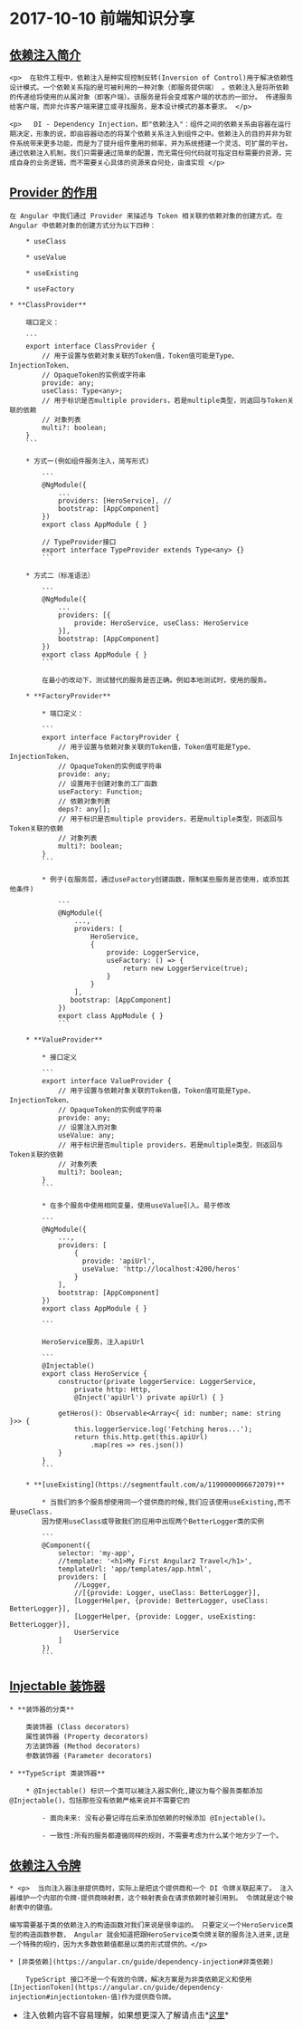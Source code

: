 # 2017-10-10 前端知识分享

## [依赖注入简介](https://segmentfault.com/a/1190000009612113)

    <p>  在软件工程中，依赖注入是种实现控制反转(Inversion of Control)用于解决依赖性设计模式。一个依赖关系指的是可被利用的一种对象（即服务提供端） 。依赖注入是将所依赖的传递给将使用的从属对象（即客户端）。该服务是将会变成客户端的状态的一部分。 传递服务给客户端，而非允许客户端来建立或寻找服务，是本设计模式的基本要求。 </p>

    <p>   DI - Dependency Injection，即"依赖注入"：组件之间的依赖关系由容器在运行期决定，形象的说，即由容器动态的将某个依赖关系注入到组件之中。依赖注入的目的并非为软件系统带来更多功能，而是为了提升组件重用的频率，并为系统搭建一个灵活、可扩展的平台。通过依赖注入机制，我们只需要通过简单的配置，而无需任何代码就可指定目标需要的资源，完成自身的业务逻辑，而不需要关心具体的资源来自何处，由谁实现 </p>

## [Provider 的作用](https://segmentfault.com/a/1190000009632566)

    在 Angular 中我们通过 Provider 来描述与 Token 相关联的依赖对象的创建方式。在 Angular 中依赖对象的创建方式分为以下四种：

        * useClass

        * useValue

        * useExisting

        * useFactory

    * **ClassProvider**

        端口定义：

        ```
        export interface ClassProvider {
            // 用于设置与依赖对象关联的Token值，Token值可能是Type、InjectionToken、
            // OpaqueToken的实例或字符串
            provide: any;
            useClass: Type<any>;
            // 用于标识是否multiple providers，若是multiple类型，则返回与Token关联的依赖
            // 对象列表
            multi?: boolean;
        }
        ```

        * 方式一(例如组件服务注入，简写形式)

            ```
            @NgModule({
                ...
                providers: [HeroService], //
                bootstrap: [AppComponent]
            })
            export class AppModule { }

            // TypeProvider接口
            export interface TypeProvider extends Type<any> {}
            ```

        * 方式二（标准语法）

            ```
            @NgModule({
                ...
                providers: [{
                    provide: HeroService, useClass: HeroService
                }],
                bootstrap: [AppComponent]
            })
            export class AppModule { }
            ```

            在最小的改动下，测试替代的服务是否正确。例如本地测试时，使用的服务。

        * **FactoryProvider**  

            * 端口定义：

            ```
            export interface FactoryProvider {
                // 用于设置与依赖对象关联的Token值，Token值可能是Type、InjectionToken、
                // OpaqueToken的实例或字符串
                provide: any;
                // 设置用于创建对象的工厂函数
                useFactory: Function;
                // 依赖对象列表
                deps?: any[];
                // 用于标识是否multiple providers，若是multiple类型，则返回与Token关联的依赖
                // 对象列表
                multi?: boolean;
            }
            ```

            * 例子(在服务层，通过useFactory创建函数，限制某些服务是否使用，或添加其他条件)

                ```
                @NgModule({
                    ...,
                    providers: [
                        HeroService,
                        {
                            provide: LoggerService,
                            useFactory: () => {
                                return new LoggerService(true);
                            }
                        }
                    ],
                   bootstrap: [AppComponent]
                })
                export class AppModule { }
                ```

        * **ValueProvider**  

            * 接口定义

            ```
            export interface ValueProvider {
                // 用于设置与依赖对象关联的Token值，Token值可能是Type、InjectionToken、
                // OpaqueToken的实例或字符串
                provide: any;
                // 设置注入的对象
                useValue: any;
                // 用于标识是否multiple providers，若是multiple类型，则返回与Token关联的依赖
                // 对象列表
                multi?: boolean;
            }
            ```

            * 在多个服务中使用相同变量，使用useValue引入。易于修改

            ```
            @NgModule({
                ...,
                providers: [
                    {
                      provide: 'apiUrl',
                      useValue: 'http://localhost:4200/heros'
                    }
                ],
                bootstrap: [AppComponent]
            })
            export class AppModule { }

            ```

            HeroService服务，注入apiUrl

            ```
            @Injectable()
            export class HeroService {
                constructor(private loggerService: LoggerService,
                    private http: Http,
                    @Inject('apiUrl') private apiUrl) { }

                getHeros(): Observable<Array<{ id: number; name: string }>> {
                    this.loggerService.log('Fetching heros...');
                    return this.http.get(this.apiUrl)
                        .map(res => res.json())
                }
            }
            ```

        * **[useExisting](https://segmentfault.com/a/1190000006672079)**  

            * 当我们的多个服务想使用同一个提供商的时候,我们应该使用useExisting,而不是useClass.
            因为使用useClass或导致我们的应用中出现两个BetterLogger类的实例

            ```
            @Component({
                selector: 'my-app',
                //template: '<h1>My First Angular2 Travel</h1>',
                templateUrl: 'app/templates/app.html',
                providers: [
                    //Logger,
                    //[{provide: Logger, useClass: BetterLogger}],
                    [LoggerHelper, {provide: BetterLogger, useClass: BetterLogger}],
                    [LoggerHelper, {provide: Logger, useExisting: BetterLogger}],
                    UserService
                ]
            })
            ```

## [Injectable 装饰器](https://angular.cn/guide/dependency-injection#为什么要用-injectable)  

    * **装饰器的分类**

        类装饰器 (Class decorators)
        属性装饰器 (Property decorators)
        方法装饰器 (Method decorators)
        参数装饰器 (Parameter decorators)

    * **TypeScript 类装饰器**

        * @Injectable() 标识一个类可以被注入器实例化,建议为每个服务类都添加@Injectable()，包括那些没有依赖严格来说并不需要它的

            - 面向未来: 没有必要记得在后来添加依赖的时候添加 @Injectable()。

            - 一致性:所有的服务都遵循同样的规则，不需要考虑为什么某个地方少了一个。

## [依赖注入令牌](https://angular.cn/guide/dependency-injection#依赖注入令牌)

    * <p>  当向注入器注册提供商时，实际上是把这个提供商和一个 DI 令牌关联起来了。 注入器维护一个内部的令牌-提供商映射表，这个映射表会在请求依赖时被引用到。 令牌就是这个映射表中的键值。

    编写需要基于类的依赖注入的构造函数对我们来说是很幸运的。 只要定义一个HeroService类型的构造函数参数， Angular 就会知道把跟HeroService类令牌关联的服务注入进来,这是一个特殊的规约，因为大多数依赖值都是以类的形式提供的。</p>    

    * [非类依赖](https://angular.cn/guide/dependency-injection#非类依赖)

        TypeScript 接口不是一个有效的令牌，解决方案是为非类依赖定义和使用 [InjectionToken](https://angular.cn/guide/dependency-injection#injectiontoken-值)作为提供商令牌。

* 注入依赖内容不容易理解，如果想更深入了解请点击*[这里](https://angular.cn/guide/dependency-injection)*
